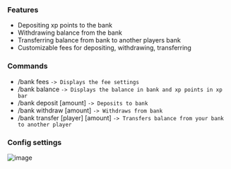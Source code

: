 ### Features
- Depositing xp points to the bank
- Withdrawing balance from the bank
- Transferring balance from bank to another players bank
- Customizable fees for depositing, withdrawing, transferring

### Commands
- /bank fees `-> Displays the fee settings`
- /bank balance `-> Displays the balance in bank and xp points in xp bar`
- /bank deposit [amount] `-> Deposits to bank`
- /bank withdraw [amount] `-> Withdraws from bank`
- /bank transfer [player] [amount] `-> Transfers balance from your bank to another player`

### Config settings
![image](https://github.com/user-attachments/assets/080e1b46-4c13-4ba9-9eb3-a722e257bd05)
